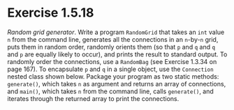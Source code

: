 # Exercise 1.5.18

*Random grid generator*. Write a program `RandomGrid` that takes an `int` value
`n` from the command line, generates all the connections in an `n`-by-`n` grid, puts
them in random order, randomly orients them (so that `p` and `q` and `q` and `p` are
equally likely to occur), and prints the result to standard output. To randomly order
the connections, use a `RandomBag` (see Exercise 1.3.34 on page 167). To encapsulate
`p` and `q` in a single object, use the `Connection` nested class shown below.
Package your program as two static methods: `generate()`, which takes `n` as argument
and returns an array of connections, and `main()`, which takes `n` from the command
line, calls `generate()`, and iterates through the returned array to print the
connections.